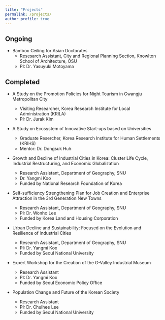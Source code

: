 ```yaml
---
title: "Projects"
permalink: /projects/
author_profile: true
---
```


## Ongoing
* Bamboo Ceiling for Asian Doctorates
    * Resesarch Assistant, City and Regional Planning Section, Knowlton School of Architecture, OSU
    * PI: Dr. Yasuyuki Motoyama

## Completed
* A Study on the Promotion Policies for Night Tourism in Gwangju Metropolitan City
    * Visiting Researcher, Korea Research Institute for Local Administration (KRILA)
    * PI: Dr. Jurak Kim

* A Study on Ecosystem of Innovative Start-ups based on Universities
    * Graduate Resercher, Korea Research Institute for Human Settlements (KRIHS)
	* Mentor: Dr. Dongsuk Huh

* Growth and Decline of Industrial Cities in Korea: Cluster Life Cycle, Industrial Restructuring, and Economic Globalization
    * Research Assistant, Department of Geography, SNU
    * Dr. Yangmi Koo
    * Funded by National Research Foundation of Korea

* Self-sufficiency Strengthening Plan for Job Creation and Enterprise Attraction in the 3rd Generation New Towns
    * Research Assistant, Department of Geography, SNU
    * PI: Dr. Wonho Lee
    * Funded by Korea Land and Housing Corporation

* Urban Decline and Sustainability: Focused on the Evolution and Resilience of Industrial Cities
    * Research Assistant, Department of Geography, SNU
    * PI: Dr. Yangmi Koo
    * Funded by Seoul National University

* Expert Workshop for the Creation of the G-Valley Industrial Museum
    * Research Assistant
    * PI: Dr. Yangmi Koo
    * Funded by Seoul Economic Policy Office

* Population Change and Future of the Korean Society
    * Research Assistant
    * PI: Dr. Chulhee Lee
    * Funded by Seoul National University
